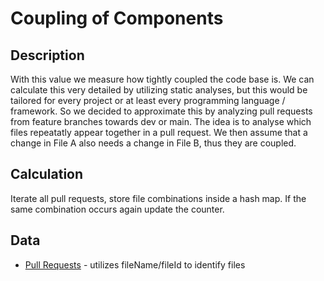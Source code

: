 # Coupling of Components

## Description
With this value we measure how tightly coupled the code base is. We can calculate this very detailed by utilizing static analyses, but this would be tailored for every project or at least every programming language / framework. So we decided to approximate this by analyzing pull requests from feature branches towards dev or main.
The idea is to analyse which files repeatatly appear together in a pull request. We then assume that a change in File A also needs a change in File B, thus they are coupled.

## Calculation
Iterate all pull requests, store file combinations inside a hash map. If the same combination occurs again update the counter.


## Data
* [Pull Requests](PullRequests.md) - utilizes fileName/fileId to identify files